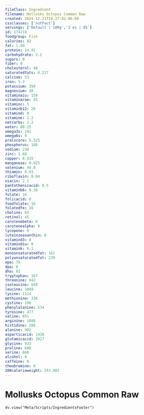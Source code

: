 ```yaml
---
fileClass: Ingredient
filename: Mollusks Octopus Common Raw
created: 2024-12-21T19:27:02-06:00
cssclasses: ['nutFact']
servings: ['Default | 100g','3 oz | 85']
id: 174218
foodgroup: Fish
calories: 82
fat: 1.04
protein: 14.91
carbohydrate: 2.2
sugars: 0
fiber: 0
cholesterol: 48
saturatedfats: 0.227
calcium: 53
iron: 5.3
potassium: 350
magnesium: 30
vitaminaiu: 150
vitaminarae: 45
vitaminc: 5
vitaminb12: 20
vitamind: 0
vitamine: 1.2
netcarbs: 2.2
water: 80.25
omega3s: 191
omega6s: 9
pralscore: 5.325
phosphorus: 186
sodium: 230
zinc: 1.68
copper: 0.435
manganese: 0.025
selenium: 44.8
thiamin: 0.03
riboflavin: 0.04
niacin: 2.1
pantothenicacid: 0.5
vitaminb6: 0.36
folate: 16
folicacid: 0
foodfolate: 16
folatedfe: 16
choline: 65
retinol: 45
carotenebeta: 0
carotenealpha: 0
lycopene: 0
luteinzeaxanthin: 0
vitamind3: 0
vitamindiu: 0
vitamink: 0.1
monounsaturatedfat: 162
polyunsaturatedfat: 239
epa: 76
dpa: 6
dha: 81
tryptophan: 167
threonine: 642
isoleucine: 649
leucine: 1049
lysine: 1114
methionine: 336
cystine: 196
phenylalanine: 534
tyrosine: 477
valine: 651
arginine: 1088
histidine: 286
alanine: 902
asparticacid: 1438
glutamicacid: 2027
glycine: 933
proline: 608
serine: 668
alcohol: 0
caffeine: 0
theobromine: 0
200calorieweight: 243.902
---
```


# Mollusks Octopus Common Raw

```dataviewjs
dv.view("Meta/Scripts/IngredientsFooter")
```